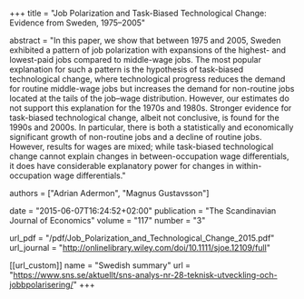 +++
title = "Job Polarization and Task-Biased Technological Change: Evidence from Sweden, 1975–2005"

abstract = "In this paper, we show that between 1975 and 2005, Sweden exhibited a pattern of job polarization with expansions of the highest- and lowest-paid jobs compared to middle-wage jobs. The most popular explanation for such a pattern is the hypothesis of task-biased technological change, where technological progress reduces the demand for routine middle-wage jobs but increases the demand for non-routine jobs located at the tails of the job–wage distribution. However, our estimates do not support this explanation for the 1970s and 1980s. Stronger evidence for task-biased technological change, albeit not conclusive, is found for the 1990s and 2000s. In particular, there is both a statistically and economically significant growth of non-routine jobs and a decline of routine jobs. However, results for wages are mixed; while task-biased technological change cannot explain changes in between-occupation wage differentials, it does have considerable explanatory power for changes in within-occupation wage differentials."

authors = ["Adrian Adermon", "Magnus Gustavsson"]

date = "2015-06-07T16:24:52+02:00"
publication = "The Scandinavian Journal of Economics"
volume = "117"
number = "3"

url_pdf = "/pdf/Job_Polarization_and_Technological_Change_2015.pdf"
url_journal = "http://onlinelibrary.wiley.com/doi/10.1111/sjoe.12109/full"

[[url_custom]]
name = "Swedish summary"
url = "https://www.sns.se/aktuellt/sns-analys-nr-28-teknisk-utveckling-och-jobbpolarisering/"
+++
